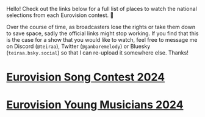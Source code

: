 Hello! Check out the links below for a full list of places to watch the national selections from each Eurovision contest. 💙

Over the course of time, as broadcasters lose the rights or take them down to save space, sadly the official links might stop working. If you find that this is the case for a show that you would like to watch, feel free to message me on Discord (`@teiraa`), Twitter (`@ganbaremelody`) or Bluesky (`teiraa.bsky.social`) so that I can re-upload it somewhere else. Thanks!

# [Eurovision Song Contest 2024](https://github.com/teiraaa/esc_vod_links/blob/main/esc2024.md)
# [Eurovision Young Musicians 2024](https://github.com/teiraaa/esc_vod_links/blob/main/eym2024.md)